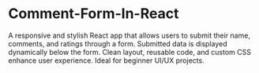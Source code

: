 # Comment-Form-In-React
A responsive and stylish React app that allows users to submit their name, comments, and ratings through a form. Submitted data is displayed dynamically below the form. Clean layout, reusable code, and custom CSS enhance user experience. Ideal for beginner UI/UX projects.
